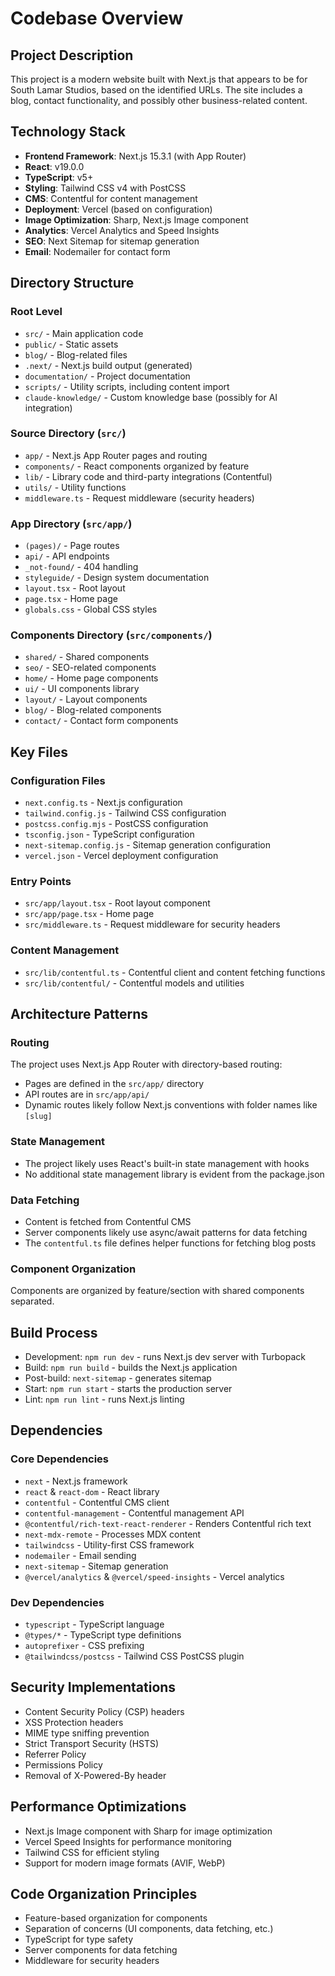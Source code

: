 # Codebase Overview

## Project Description
This project is a modern website built with Next.js that appears to be for South Lamar Studios, based on the identified URLs. The site includes a blog, contact functionality, and possibly other business-related content.

## Technology Stack
- **Frontend Framework**: Next.js 15.3.1 (with App Router)
- **React**: v19.0.0
- **TypeScript**: v5+
- **Styling**: Tailwind CSS v4 with PostCSS
- **CMS**: Contentful for content management
- **Deployment**: Vercel (based on configuration)
- **Image Optimization**: Sharp, Next.js Image component
- **Analytics**: Vercel Analytics and Speed Insights
- **SEO**: Next Sitemap for sitemap generation
- **Email**: Nodemailer for contact form

## Directory Structure

### Root Level
- `src/` - Main application code
- `public/` - Static assets
- `blog/` - Blog-related files
- `.next/` - Next.js build output (generated)
- `documentation/` - Project documentation
- `scripts/` - Utility scripts, including content import
- `claude-knowledge/` - Custom knowledge base (possibly for AI integration)

### Source Directory (`src/`)
- `app/` - Next.js App Router pages and routing
- `components/` - React components organized by feature
- `lib/` - Library code and third-party integrations (Contentful)
- `utils/` - Utility functions
- `middleware.ts` - Request middleware (security headers)

### App Directory (`src/app/`)
- `(pages)/` - Page routes
- `api/` - API endpoints
- `_not-found/` - 404 handling
- `styleguide/` - Design system documentation
- `layout.tsx` - Root layout
- `page.tsx` - Home page
- `globals.css` - Global CSS styles

### Components Directory (`src/components/`)
- `shared/` - Shared components
- `seo/` - SEO-related components
- `home/` - Home page components
- `ui/` - UI components library
- `layout/` - Layout components
- `blog/` - Blog-related components
- `contact/` - Contact form components

## Key Files

### Configuration Files
- `next.config.ts` - Next.js configuration
- `tailwind.config.js` - Tailwind CSS configuration
- `postcss.config.mjs` - PostCSS configuration
- `tsconfig.json` - TypeScript configuration
- `next-sitemap.config.js` - Sitemap generation configuration
- `vercel.json` - Vercel deployment configuration

### Entry Points
- `src/app/layout.tsx` - Root layout component
- `src/app/page.tsx` - Home page
- `src/middleware.ts` - Request middleware for security headers

### Content Management
- `src/lib/contentful.ts` - Contentful client and content fetching functions
- `src/lib/contentful/` - Contentful models and utilities

## Architecture Patterns

### Routing
The project uses Next.js App Router with directory-based routing:
- Pages are defined in the `src/app/` directory
- API routes are in `src/app/api/`
- Dynamic routes likely follow Next.js conventions with folder names like `[slug]`

### State Management
- The project likely uses React's built-in state management with hooks
- No additional state management library is evident from the package.json

### Data Fetching
- Content is fetched from Contentful CMS
- Server components likely use async/await patterns for data fetching
- The `contentful.ts` file defines helper functions for fetching blog posts

### Component Organization
Components are organized by feature/section with shared components separated.

## Build Process
- Development: `npm run dev` - runs Next.js dev server with Turbopack
- Build: `npm run build` - builds the Next.js application
- Post-build: `next-sitemap` - generates sitemap
- Start: `npm run start` - starts the production server
- Lint: `npm run lint` - runs Next.js linting

## Dependencies

### Core Dependencies
- `next` - Next.js framework
- `react` & `react-dom` - React library
- `contentful` - Contentful CMS client
- `contentful-management` - Contentful management API
- `@contentful/rich-text-react-renderer` - Renders Contentful rich text
- `next-mdx-remote` - Processes MDX content
- `tailwindcss` - Utility-first CSS framework
- `nodemailer` - Email sending
- `next-sitemap` - Sitemap generation
- `@vercel/analytics` & `@vercel/speed-insights` - Vercel analytics

### Dev Dependencies
- `typescript` - TypeScript language
- `@types/*` - TypeScript type definitions
- `autoprefixer` - CSS prefixing
- `@tailwindcss/postcss` - Tailwind CSS PostCSS plugin

## Security Implementations
- Content Security Policy (CSP) headers
- XSS Protection headers
- MIME type sniffing prevention
- Strict Transport Security (HSTS)
- Referrer Policy
- Permissions Policy
- Removal of X-Powered-By header

## Performance Optimizations
- Next.js Image component with Sharp for image optimization
- Vercel Speed Insights for performance monitoring
- Tailwind CSS for efficient styling
- Support for modern image formats (AVIF, WebP)

## Code Organization Principles
- Feature-based organization for components
- Separation of concerns (UI components, data fetching, etc.)
- TypeScript for type safety
- Server components for data fetching
- Middleware for security headers